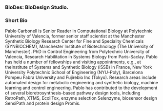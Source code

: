 ### BioDes: BioDesign Studio.

### Short Bio

Pablo Carbonell is Senior Reader in Computational Biology at Polytechnic University of Valencia, former senior staff scientist at the Manchester Synthetic Biology Research Center for Fine and Speciality Chemicals (SYNBIOCHEM), Manchester Institute of Biotechnology (The University of Manchester). PhD in Control Engineering from Polytechnic University of Valencia, Research Habilitation in Systems Biology from Paris-Saclay. Pablo has held a number of fellowships and visiting appointments, e.g., at theInstitute of Systems and Synthetic Biology (iSSB) in France, New York University Polytechnic School of Engineering (NYU-Poly), Barcelona Pompeu Fabra University and Fujirebio Inc (Tokyo). Research areas include automated design for metabolic engineering and synthetic biology, machine learning and control engineering. Pablo has contributed to the development of several bioretrosynthesis-based pathway design tools, including RetroPath, XTMS, EcoliTox, enzyme selection Selenzyme, biosensor design SensiPath and protein design Promis.
